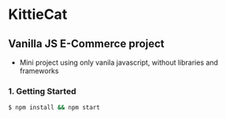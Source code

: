 # KittieCat

## Vanilla JS E-Commerce project
- Mini project using only vanila javascript, without libraries and frameworks

### 1. Getting Started

```bash
$ npm install && npm start
```
